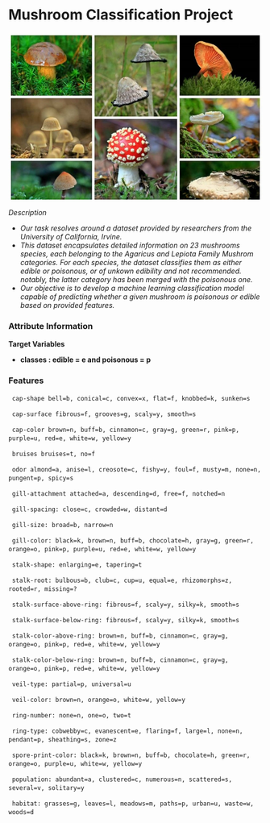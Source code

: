<p style='text-align: center'>
  <h1>Mushroom Classification Project</h1>
</p>

<p align='center'>
  <img src='https://github.com/Shuhaib73/Classification_ML_Mushrooms_Project/blob/main/mus_ims.jpg' />
</p>


*Description*

* *Our task resolves around a dataset provided by researchers from the University of California, Irvine.*
* *This dataset encapsulates detailed information on 23 mushrooms species, each belonging to the Agaricus and Lepiota Family Mushrom categories.*
*For each species, the dataset classifies them as either edible or poisonous, or of unkown edibility and not recommended. notably, the latter category has been merged with the poisonous one.*
* *Our objective is to develop a machine learning classification model capable of predicting whether a given mushroom is poisonous or edible based on provided features.*


### **Attribute Information**
**Target Variables**
* **classes : edible = e and poisonous = p**
### **Features**
``` cap-shape bell=b, conical=c, convex=x, flat=f, knobbed=k, sunken=s```

``` cap-surface fibrous=f, grooves=g, scaly=y, smooth=s```

``` cap-color brown=n, buff=b, cinnamon=c, gray=g, green=r, pink=p, purple=u, red=e, white=w, yellow=y```

``` bruises bruises=t, no=f```

``` odor almond=a, anise=l, creosote=c, fishy=y, foul=f, musty=m, none=n, pungent=p, spicy=s```

``` gill-attachment attached=a, descending=d, free=f, notched=n```

``` gill-spacing: close=c, crowded=w, distant=d```

``` gill-size: broad=b, narrow=n```

``` gill-color: black=k, brown=n, buff=b, chocolate=h, gray=g, green=r, orange=o, pink=p, purple=u, red=e, white=w, yellow=y```

``` stalk-shape: enlarging=e, tapering=t```

``` stalk-root: bulbous=b, club=c, cup=u, equal=e, rhizomorphs=z, rooted=r, missing=?```

``` stalk-surface-above-ring: fibrous=f, scaly=y, silky=k, smooth=s```

``` stalk-surface-below-ring: fibrous=f, scaly=y, silky=k, smooth=s```

``` stalk-color-above-ring: brown=n, buff=b, cinnamon=c, gray=g, orange=o, pink=p, red=e, white=w, yellow=y```

``` stalk-color-below-ring: brown=n, buff=b, cinnamon=c, gray=g, orange=o, pink=p, red=e, white=w, yellow=y```

``` veil-type: partial=p, universal=u```

``` veil-color: brown=n, orange=o, white=w, yellow=y```

``` ring-number: none=n, one=o, two=t```

``` ring-type: cobwebby=c, evanescent=e, flaring=f, large=l, none=n, pendant=p, sheathing=s, zone=z```
 
``` spore-print-color: black=k, brown=n, buff=b, chocolate=h, green=r, orange=o, purple=u, white=w, yellow=y```
 
``` population: abundant=a, clustered=c, numerous=n, scattered=s, several=v, solitary=y```

``` habitat: grasses=g, leaves=l, meadows=m, paths=p, urban=u, waste=w, woods=d```
